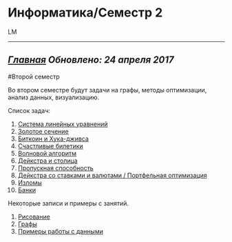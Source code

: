 # Информатика/Семестр 2
LM  

----------------------
*[Главная](http://leonovmx.github.io/info/index.html)*
*Обновлено: 24 апреля 2017*
----------------------
#Второй семестр

Во втором семестре будут задачи на графы, методы оптимизации, 
анализ данных, визуализацию.

Список задач:

1. [Система линейных уравнений](task1.html)
2. [Золотое сечение](z3.html)
3. [Биткоин и Хука-дживса](z-2017-02-27.html)
4. [Счастливые билетики](task4.html)
5. [Волновой алгоритм]()
6. [Дейкстра и столица](z5.html)
7. [Пропускная способность]()
8. [Дейкстра со ставками и валютами / Портфельная оптимизация](s-2017-03-13.html)
9. [Изломы]()
10. [Банки]()




Некоторые записи и примеры с занятий.

1. [Рисование](class1.html)
2. [Графы](class2.html)
3. [Примеры работы с данными](z-2017-02-27.html)

